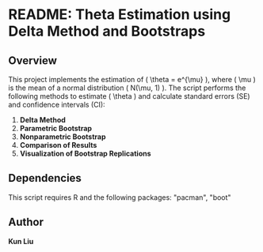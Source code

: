 # README: Theta Estimation using Delta Method and Bootstraps

## Overview
This project implements the estimation of \( \theta = e^{\mu} \), where \( \mu \) is the mean of a normal distribution \( N(\mu, 1) \). The script performs the following methods to estimate \( \theta \) and calculate standard errors (SE) and confidence intervals (CI):

1. **Delta Method**
2. **Parametric Bootstrap**
3. **Nonparametric Bootstrap**
4. **Comparison of Results**
5. **Visualization of Bootstrap Replications**

## Dependencies
This script requires R and the following packages: "pacman", "boot"


## Author
**Kun Liu**
